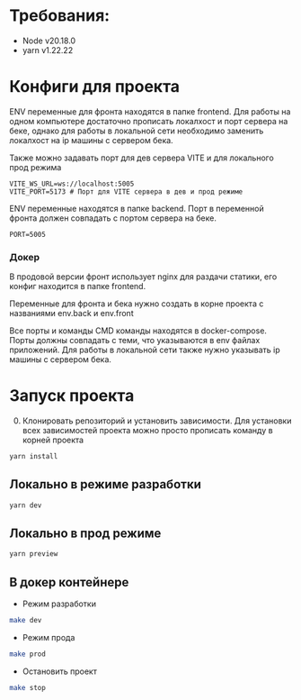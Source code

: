 # Требования:
- Node v20.18.0
- yarn v1.22.22

# Конфиги для проекта
ENV переменные для фронта находятся в папке frontend. Для работы на одном компьютере достаточно прописать локалхост и порт сервера на беке, однако для работы в локальной сети необходимо заменить локалхост на ip машины с сервером бека.

Также можно задавать порт для дев сервера VITE и для локального прод режима
```
VITE_WS_URL=ws://localhost:5005
VITE_PORT=5173 # Порт для VITE сервера в дев и прод режиме
```

ENV переменные находятся в папке backend. Порт в переменной фронта должен совпадать с портом сервера на беке. 
```
PORT=5005
```

### Докер

В продовой версии фронт использует nginx для раздачи статики, его конфиг находится в папке frontend.

Переменные для фронта и бека нужно создать в корне проекта с названиями env.back и env.front

Все порты и команды CMD команды находятся в docker-compose. Порты должны совпадать с теми, что указываются в env файлах приложений. Для работы в локальной сети также нужно указывать ip машины с сервером бека.

# Запуск проекта
0. Клонировать репозиторий и установить зависимости. Для установки всех зависимостей проекта можно просто прописать команду в корней проекта
```bash
yarn install
```

## Локально в режиме разработки
```bash
yarn dev
```

## Локально в прод режиме
```bash
yarn preview
```

## В докер контейнере
- Режим разработки
```bash
make dev
```
- Режим прода
```bash
make prod
```
- Остановить проект
```bash
make stop
```